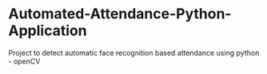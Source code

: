 # Automated-Attendance-Python-Application
Project to detect automatic face  recognition based attendance using python - openCV  
